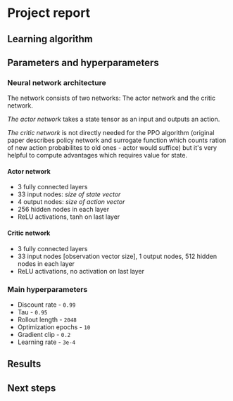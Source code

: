 # Project report

## Learning algorithm


## Parameters and hyperparameters

### Neural network architecture

The network consists of two networks: The actor network and the critic network.

*The actor network* takes a state tensor as an input and outputs an action.

*The critic network* is not directly needed for the PPO algorithm (original paper describes policy network and surrogate function which counts ration of new action probabilites to old ones - actor would suffice) but it's very helpful to compute advantages which requires value for state.

#### Actor network

- 3 fully connected layers
- 33 input nodes: _size of state vector_
- 4 output nodes: _size of action vector_
- 256 hidden nodes in each layer
- ReLU activations, tanh on last layer

#### Critic network

- 3 fully connected layers
- 33 input nodes [observation vector size], 1 output nodes, 512 hidden nodes in each layer
- ReLU activations, no activation on last layer

### Main hyperparameters

- Discount rate - `0.99`
- Tau - `0.95`
- Rollout length - `2048`
- Optimization epochs - `10`
- Gradient clip - `0.2`
- Learning rate - `3e-4`

## Results


## Next steps

